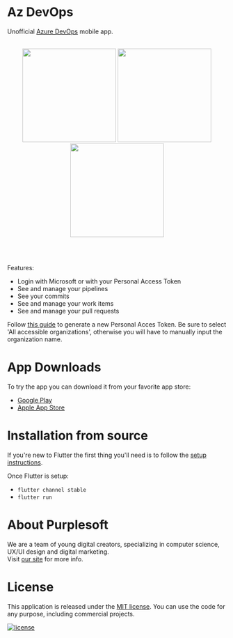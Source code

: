 # Az DevOps

Unofficial [Azure DevOps](https://azure.microsoft.com/en-us/products/devops) mobile app.
</br>
</br>
<p align="center">
    <img width="215" src="https://play-lh.googleusercontent.com/n3wNhuHuo8YLsLwqCLf4Cqg85vZZ66VJs8bUB1QpTCTv_EUc7HF-8de8-Hm7V75e_0I=w5120-h2880">
    <img width="215" src="https://play-lh.googleusercontent.com/vbFFjIim-6t_Q1REZr2RKBxLON2N_cALZ56WR0laWD_Ru3Yr7o8eSmOKn4pQZuhWZA=w5120-h2880">
    <img width="215" src="https://play-lh.googleusercontent.com/5Hbfe8OP7YCYaIu5I6RLZ3iAlIQ-YRSGWVF46wwhOqzFE3wfdhIH5JXdNOC0uqQ4b6I=w5120-h2880">
</p>
</br>
</br>


Features:
- Login with Microsoft or with your Personal Access Token
- See and manage your pipelines
- See your commits
- See and manage your work items
- See and manage your pull requests

Follow [this guide](https://learn.microsoft.com/en-us/azure/devops/organizations/accounts/use-personal-access-tokens-to-authenticate?view=azure-devops&tabs=Windows) to generate a new Personal Acces Token. Be sure to select 'All accessible organizations', otherwise you will have to manually input the organization name.

# App Downloads

To try the app you can download it from your favorite app store:
* [Google Play](https://play.google.com/store/apps/details?id=io.purplesoft.azuredevops)
* [Apple App Store](https://apps.apple.com/us/app/az-devops/id1666994628)

# Installation from source

If you're new to Flutter the first thing you'll need is to follow the [setup instructions](https://flutter.dev/docs/get-started/install).

Once Flutter is setup:
 * `flutter channel stable`
 * `flutter run`

# About Purplesoft
We are a team of young digital creators, specializing in computer science, UX/UI design 
and digital marketing.
</br> 
Visit [our site](https://purplesoft.io/) for more info.

# License

This application is released under the [MIT license](LICENSE). You can use the code for any purpose, including commercial projects.

[![license](https://img.shields.io/badge/License-MIT-yellow.svg)](https://opensource.org/licenses/MIT)